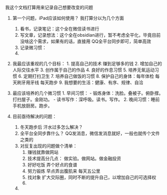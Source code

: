 我这个文档打算用来记录自己想要改变的问题 
1. 第一个问题，iPad应该如何使用？
	我打算分以为几个方面
	1. 看书，记录笔记：这个全在微信读书进行
	2. 写文章，记录想法：这个全在obsidian进行，暂不考虑全平化，毕竟目前没啥这个需求，如果有的话，直接用 QQ全平台同步即可，简单高效
	3.  记录微习惯：
	4. 
2. 我最应该重视的几个目标：
		1. 提高自己的技术 赚到足够多的钱
		2. 增加自己的人际交往水平
		3. 创作属于自己的作品
		4. 良好的作息习惯
		5. 培养无氧运动习惯
		6. 定期打扫卫生
		7. 培养自己做饭的习惯
		8. 保护自己的身体：每年体检 每天刷牙用牙线  每天跑步
		9. 我想要的生活：健康、有序、规律、自洽 
3. 最应该培养的几个微习惯
		1. 早间习惯：
			- 锻炼身体：洗脸。叠被子。俯卧撑。打扫屋子。金刚功。
			- 读书写作：深呼吸。读书。写作。
		2. 晚间习惯：睡前手机放厨房。跑步。

4. 目前亟待解决的问题：
	1. 冬天跑步后 汗水过多怎么解决？
	2. 全平台全同步靠什么？ QQ发消息，微信发消息就好，一般也就传个文件之类的
	3. 对反复出现的问题做个清单：
		1. 赚钱就靠做网站 
		2. 技术提高分几点： 做实验。做网站。做金融投资
		3. 好好吃饭 弄个好点的食谱
		4. 努力锻炼 早点弄出腹肌来 每天五公里 
		5. 找对象 扩大交际圈，同时不断的提升自己，以增加自己的可选择权
		6. 
	4. 